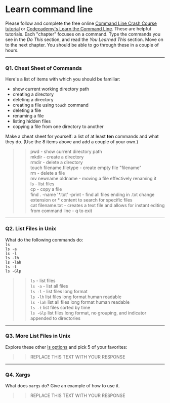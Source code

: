 # Learn command line

Please follow and complete the free online [Command Line Crash Course
tutorial](https://web.archive.org/web/20160708171659/http://cli.learncodethehardway.org/book/) or [Codecademy's Learn the Command Line](https://www.codecademy.com/learn/learn-the-command-line). These are helpful tutorials. Each "chapter" focuses on a command. Type the commands you see in the _Do This_ section, and read the _You Learned This_ section. Move on to the next chapter. You should be able to go through these in a couple of hours.

---

### Q1.  Cheat Sheet of Commands  

Here's a list of items with which you should be familiar:  
* show current working directory path
* creating a directory
* deleting a directory
* creating a file using `touch` command
* deleting a file
* renaming a file
* listing hidden files
* copying a file from one directory to another

Make a cheat sheet for yourself: a list of at least **ten** commands and what they do.  (Use the 8 items above and add a couple of your own.)  

> > pwd - show current directory path  
> > mkdir - create a directory  
> > rmdir - delete a directory  
> > touch filename.filetype - create empty file "filename"  
> > rm - delete a file  
> > mv newname oldname - moving a file effectively renaming it  
> > ls - list files  
> > cp - copy a file  
> > find . -name '*.txt' -print - find all files ending in .txt change extension or * content to search for specific files  
> > cat filename.txt - creates a text file and allows for instant editing from command line - q to exit  

---

### Q2.  List Files in Unix   

What do the following commands do:  
`ls`  
`ls -a`  
`ls -l`  
`ls -lh`  
`ls -lah`  
`ls -t`  
`ls -Glp`  

> > `ls` - list files  
> > `ls -a` - list all files  
> > `ls -l` - list files long format  
> > `ls -lh` list files long format human readable  
> > `ls -lah` list all files long format human readable  
> > `ls -t` list files sorted by time  
> > `ls -Glp` list files long format, no grouping, and indicator appended to directories   

---

### Q3.  More List Files in Unix  

Explore these other [ls options](http://www.techonthenet.com/unix/basic/ls.php) and pick 5 of your favorites:

> > REPLACE THIS TEXT WITH YOUR RESPONSE

---

### Q4.  Xargs   

What does `xargs` do? Give an example of how to use it.

> > REPLACE THIS TEXT WITH YOUR RESPONSE

 

